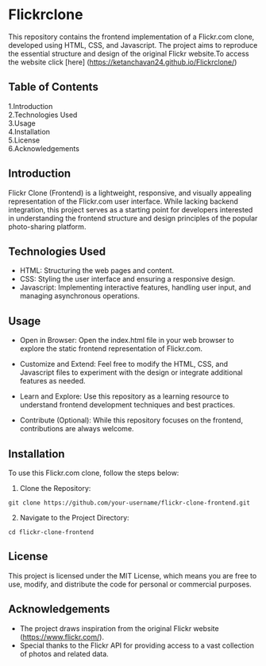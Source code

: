 
# Flickrclone

This repository contains the frontend implementation of a Flickr.com clone, developed using HTML, CSS, and Javascript. The project aims to reproduce the essential structure and design of the original Flickr website.To access the website click [here] (https://ketanchavan24.github.io/Flickrclone/)


## Table of Contents

1.Introduction\
2.Technologies Used\
3.Usage\
4.Installation\
5.License\
6.Acknowledgements

## Introduction

Flickr Clone (Frontend) is a lightweight, responsive, and visually appealing representation of the Flickr.com user interface. While lacking backend integration, this project serves as a starting point for developers interested in understanding the frontend structure and design principles of the popular photo-sharing platform.
## Technologies Used

- HTML: Structuring the web pages and content.
- CSS: Styling the user interface and ensuring a responsive design.
- Javascript: Implementing interactive features, handling user input, and managing asynchronous operations.
## Usage

- Open in Browser: Open the index.html file in your web browser to explore the static frontend representation of Flickr.com.

- Customize and Extend: Feel free to modify the HTML, CSS, and Javascript files to experiment with the design or integrate additional features as needed.

- Learn and Explore: Use this repository as a learning resource to understand frontend development techniques and best practices.

- Contribute (Optional): While this repository focuses on the frontend, contributions are always welcome.
## Installation
To use this Flickr.com clone, follow the steps below:

1. Clone the Repository:
```
git clone https://github.com/your-username/flickr-clone-frontend.git

```
2. Navigate to the Project Directory:
```
cd flickr-clone-frontend

```
## License

This project is licensed under the MIT License, which means you are free to use, modify, and distribute the code for personal or commercial purposes.
## Acknowledgements

- The project draws inspiration from the original Flickr website (https://www.flickr.com/).
- Special thanks to the Flickr API for providing access to a vast collection of photos and related data.
